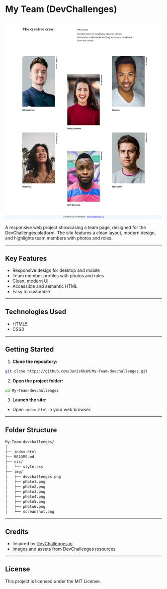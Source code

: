 
# My Team (DevChallenges)

![Screenshot](img/screanshot.png)

A responsive web project showcasing a team page, designed for the DevChallenges platform. The site features a clean layout, modern design, and highlights team members with photos and roles.

---

## Key Features

- Responsive design for desktop and mobile
- Team member profiles with photos and roles
- Clean, modern UI
- Accessible and semantic HTML
- Easy to customize

---

## Technologies Used

- HTML5
- CSS3

---

## Getting Started

1. **Clone the repository:**
  ```bash
  git clone https://github.com/JanishkaM/My-Team-devchallenges.git
  ```
2. **Open the project folder:**
  ```bash
  cd My-Team-devchallenges
  ```
3. **Launch the site:**
  - Open `index.html` in your web browser.

---

## Folder Structure

```
My-Team-devchallenges/
│
├── index.html
├── README.md
├── css/
│   └── style.css
├── img/
│   ├── devchallenges.png
│   ├── photo1.png
│   ├── photo2.png
│   ├── photo3.png
│   ├── photo4.png
│   ├── photo5.png
│   ├── photo6.png
│   └── screanshot.png
```

---

## Credits

- Inspired by [DevChallenges.io](https://devchallenges.io/)
- Images and assets from DevChallenges resources

---

## License

This project is licensed under the MIT License. 
